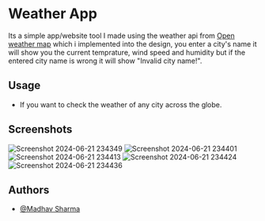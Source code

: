 # Weather App

Its a simple app/website tool I made using the weather api from [Open weather map](https://openweathermap.org/) which i implemented into the design, you enter a city's name it will show you the current temprature, wind speed and humidity but if the entered city name is wrong it will show "Invalid city name!".

## Usage

- If you want to check the weather of any city across the globe.

## Screenshots
![Screenshot 2024-06-21 234349](https://github.com/fruityflucc/Weather-App/assets/88103228/41b06bf2-2d84-43b7-85a7-27fa4fc171eb)
![Screenshot 2024-06-21 234401](https://github.com/fruityflucc/Weather-App/assets/88103228/daf7553a-e901-4a6b-9f58-4a604f5fa798)
![Screenshot 2024-06-21 234413](https://github.com/fruityflucc/Weather-App/assets/88103228/3d05b118-c534-452b-a64b-47b96ac10cd3)
![Screenshot 2024-06-21 234424](https://github.com/fruityflucc/Weather-App/assets/88103228/ce1f72af-9288-424b-8f9f-c0ada87774d1)
![Screenshot 2024-06-21 234436](https://github.com/fruityflucc/Weather-App/assets/88103228/c33f2c49-bf75-468b-ae4f-920ebd9989f2)
## Authors

- [@Madhav Sharma](https://github.com/fruityflucc)

